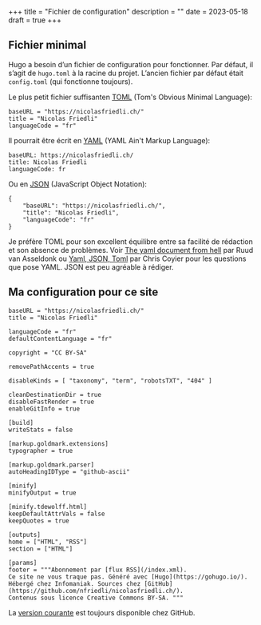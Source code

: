 +++
title = "Fichier de configuration"
description = ""
date = 2023-05-18
draft = true
+++

## Fichier minimal

Hugo a besoin d’un fichier de configuration pour fonctionner.
Par défaut, il s’agit de `hugo.toml` à la racine du projet.
L’ancien fichier par défaut était `config.toml` (qui fonctionne toujours).

Le plus petit fichier suffisanten [TOML](https://toml.io/en/) (Tom's Obvious Minimal Language):

```
baseURL = "https://nicolasfriedli.ch/"
title = "Nicolas Friedli"
languageCode = "fr"
```

Il pourrait être écrit en [YAML](https://yaml.org/) (YAML Ain't Markup Language):

```
baseURL: https://nicolasfriedli.ch/
title: Nicolas Friedli
languageCode: fr
```

Ou en [JSON](https://www.json.org/) (JavaScript Object Notation):

```
{
    "baseURL": "https://nicolasfriedli.ch/",
    "title": "Nicolas Friedli",
    "languageCode": "fr"
}
```

Je préfère TOML pour son excellent équilibre entre sa facilité de rédaction et son absence de problèmes. Voir [The yaml document from hell](https://ruudvanasseldonk.com/2023/01/11/the-yaml-document-from-hell) par Ruud van Asseldonk ou [Yaml, JSON, Toml](https://chriscoyier.net/2023/01/27/yaml-json-toml/) par Chris Coyier pour les questions que pose YAML. JSON est peu agréable à rédiger.

## Ma configuration pour ce site

```
baseURL = "https://nicolasfriedli.ch/"
title = "Nicolas Friedli"
```

```
languageCode = "fr"
defaultContentLanguage = "fr"
```

```
copyright = "CC BY-SA"
```

```
removePathAccents = true
```

```
disableKinds = [ "taxonomy", "term", "robotsTXT", "404" ]
```

```
cleanDestinationDir = true
disableFastRender = true
enableGitInfo = true
```

```
[build]
writeStats = false
```

```
[markup.goldmark.extensions]
typographer = true
```

```
[markup.goldmark.parser]
autoHeadingIDType = "github-ascii"
```

```
[minify]
minifyOutput = true

[minify.tdewolff.html]
keepDefaultAttrVals = false
keepQuotes = true
```

```
[outputs]
home = ["HTML", "RSS"]
section = ["HTML"]
```

```
[params]
footer = """Abonnement par [flux RSS](/index.xml). 
Ce site ne vous traque pas. Généré avec [Hugo](https://gohugo.io/). 
Hébergé chez Infomaniak. Sources chez [GitHub](https://github.com/nfriedli/nicolasfriedli.ch/). 
Contenus sous licence Creative Commons BY-SA. """
```

La [version courante](https://github.com/nfriedli/nicolasfriedli.ch/blob/main/hugo.toml) est toujours disponible chez GitHub.
